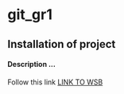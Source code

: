 # git_gr1

## Installation of project


#### Description ...

Follow this link [LINK TO WSB](https://www.wsb.pl)

